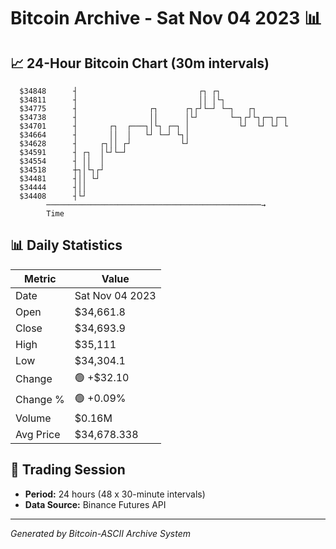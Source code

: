 # Bitcoin Archive - Sat Nov 04 2023 📊

## 📈 24-Hour Bitcoin Chart (30m intervals)

```
  $34848      ┤                           ┌┐ ┌┐                
  $34811      ┤                           ││ │└┐               
  $34775      ┤                ┌┐      ┌┐┌┘└─┘ └─┐   ┌┐        
  $34738      ┤                ││      │└┘       └─┐┌┘└┐┌─┐┌─┐ 
  $34701      ┤       ┌┐  ┌───┐│└┐ ┌─┐ │           └┘  └┘ └┘ └ 
  $34664      ┤       ││  │   └┘ └─┘ └┐│                       
  $34628      ┤     ┌┐││ ┌┘           └┘                       
  $34591      ┤ ┌┐  │└┘└─┘                                     
  $34554      ┤ ││  │                                          
  $34518      ┼┐│└┐┌┘                                          
  $34481      ┤││ └┘                                           
  $34444      ┤││                                              
  $34408      ┤└┘                                              
        ────────────────────────────────────────────────→
        Time
```

## 📊 Daily Statistics

| Metric | Value |
|--------|-------|
| Date | Sat Nov 04 2023 |
| Open | $34,661.8 |
| Close | $34,693.9 |
| High | $35,111 |
| Low | $34,304.1 |
| Change | 🟢 +$32.10 |
| Change % | 🟢 +0.09% |
| Volume | $0.16M |
| Avg Price | $34,678.338 |

## 📅 Trading Session

- **Period:** 24 hours (48 x 30-minute intervals)
- **Data Source:** Binance Futures API

---
*Generated by Bitcoin-ASCII Archive System*
